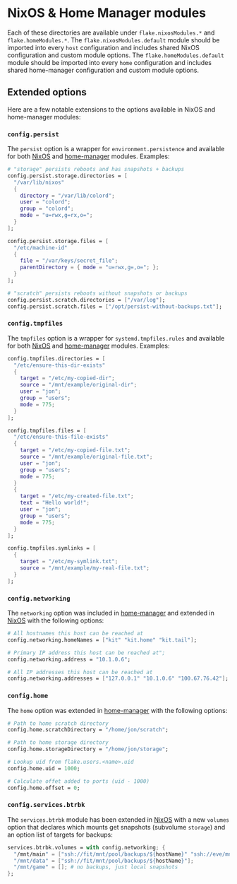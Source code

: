 # NixOS & Home Manager modules

Each of these directories are available under `flake.nixosModules.*` and
`flake.homeModules.*`. The `flake.nixosModules.default` module should be
imported into every `host` configuration and includes shared NixOS configuration
and custom module options. The `flake.homeModules.default` module should be
imported into every `home` configuration and includes shared home-manager
configuration and custom module options.

## Extended options

Here are a few notable extensions to the options available in NixOS and
home-manager modules:

### `config.persist`

The `persist` option is a wrapper for `environment.persistence` and available
for both
[NixOS](https://github.com/suderman/nixos/blob/main/modules/nixos/default/configs/impermanence.nix)
and
[home-manager](https://github.com/suderman/nixos/blob/main/modules/home/default/configs/impermanence.nix)
modules. Examples:

```nix
# "storage" persists reboots and has snapshots + backups
config.persist.storage.directories = [
  "/var/lib/nixos"
  {
    directory = "/var/lib/colord";
    user = "colord";
    group = "colord";
    mode = "u=rwx,g=rx,o=";
  }
];

config.persist.storage.files = [
  "/etc/machine-id"
  {
    file = "/var/keys/secret_file";
    parentDirectory = { mode = "u=rwx,g=,o="; }; 
  }
];

# "scratch" persists reboots without snapshots or backups
config.persist.scratch.directories = ["/var/log"];
config.persist.scratch.files = ["/opt/persist-without-backups.txt"];
```

### `config.tmpfiles`

The `tmpfiles` option is a wrapper for `systemd.tmpfiles.rules` and available
for both
[NixOS](https://github.com/suderman/nixos/blob/main/modules/nixos/default/configs/tmpfiles.nix)
and
[home-manager](https://github.com/suderman/nixos/blob/main/modules/home/default/configs/tmpfiles.nix)
modules. Examples:

```nix
config.tmpfiles.directories = [
  "/etc/ensure-this-dir-exists"
  {
    target = "/etc/my-copied-dir"; 
    source = "/mnt/example/original-dir";
    user = "jon"; 
    group = "users"; 
    mode = 775; 
  }
];

config.tmpfiles.files = [
  "/etc/ensure-this-file-exists"
  {
    target = "/etc/my-copied-file.txt"; 
    source = "/mnt/example/original-file.txt";
    user = "jon"; 
    group = "users"; 
    mode = 775; 
  }
  {
    target = "/etc/my-created-file.txt"; 
    text = "Hello world!";
    user = "jon"; 
    group = "users"; 
    mode = 775; 
  }
];

config.tmpfiles.symlinks = [
  {
    target = "/etc/my-symlink.txt"; 
    source = "/mnt/example/my-real-file.txt";
  }
];
```

### `config.networking`

The `networking` option was included in
[home-manager](https://github.com/suderman/nixos/blob/main/modules/home/default/configs/networking.nix)
and extended in
[NixOS](https://github.com/suderman/nixos/blob/main/modules/nixos/default/configs/networking.nix)
with the following options:

```nix
# All hostnames this host can be reached at 
config.networking.homeNames = ["kit" "kit.home" "kit.tail"];

# Primary IP address this host can be reached at";
config.networking.address = "10.1.0.6";

# All IP addresses this host can be reached at
config.networking.addresses = ["127.0.0.1" "10.1.0.6" "100.67.76.42"];
```

### `config.home`

The `home` option was extended in
[home-manager](https://github.com/suderman/nixos/blob/main/modules/home/default/configs/home.nix)
with the following options:

```nix
# Path to home scratch directory
config.home.scratchDirectory = "/home/jon/scratch";

# Path to home storage directory
config.home.storageDirectory = "/home/jon/storage";

# Lookup uid from flake.users.<name>.uid
config.home.uid = 1000;

# Calculate offet added to ports (uid - 1000)
config.home.offset = 0;
```

### `config.services.btrbk`

The `services.btrbk` module has been extended in
[NixOS](https://github.com/suderman/nixos/blob/main/modules/nixos/default/options/btrbk.nix)
with a new `volumes` option that declares which mounts get snapshots (subvolume
`storage`) and an option list of targets for backups:

```nix
services.btrbk.volumes = with config.networking; {
  "/mnt/main" = ["ssh://fit/mnt/pool/backups/${hostName}" "ssh://eve/mnt/pool/backups/${hostName}"];
  "/mnt/data" = ["ssh://fit/mnt/pool/backups/${hostName}"];
  "/mnt/game" = []; # no backups, just local snapshots
};
```
